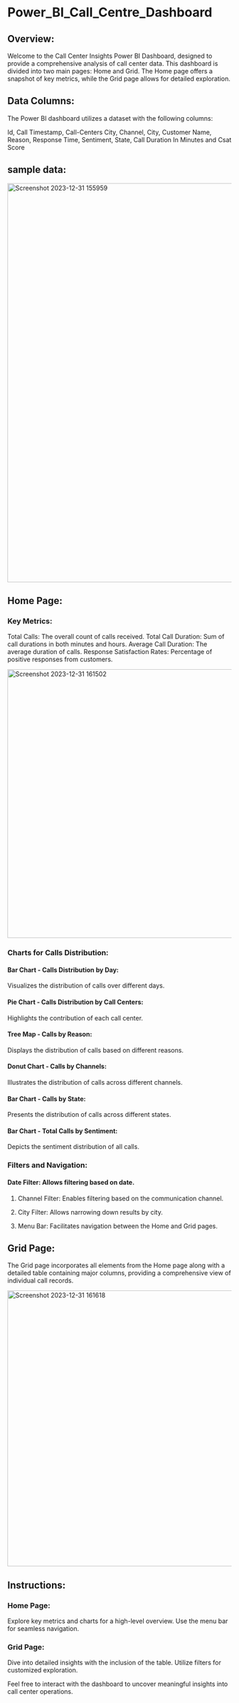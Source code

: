# Power_BI_Call_Centre_Dashboard 


## Overview:
Welcome to the Call Center Insights Power BI Dashboard, designed to provide a comprehensive analysis of call center data. This dashboard is divided into two main pages: Home and Grid. The Home page offers a snapshot of key metrics, while the Grid page allows for detailed exploration.

## Data Columns:
The Power BI dashboard utilizes a dataset with the following columns:

Id, 
 Call Timestamp,
 Call-Centers City,
 Channel,
 City,
 Customer Name,
 Reason,
 Response Time,
 Sentiment,
 State,
 Call Duration In Minutes and
 Csat Score

## sample data: 
<img width="894" alt="Screenshot 2023-12-31 155959" src="https://github.com/Monikasharma2022/Power_BI_Call_Centre_Dashboard/assets/104423607/f2674420-935b-465f-99bf-21db974b2eff">



## Home Page:
### Key Metrics:
Total Calls: The overall count of calls received.
Total Call Duration: Sum of call durations in both minutes and hours.
Average Call Duration: The average duration of calls.
Response Satisfaction Rates: Percentage of positive responses from customers.

<img width="602" alt="Screenshot 2023-12-31 161502" src="https://github.com/Monikasharma2022/Power_BI_Call_Centre_Dashboard/assets/104423607/dca36248-45a6-4532-8f7b-f77a5dd9f852">

### Charts for Calls Distribution:
#### Bar Chart - Calls Distribution by Day:
Visualizes the distribution of calls over different days.

#### Pie Chart - Calls Distribution by Call Centers:
Highlights the contribution of each call center.

#### Tree Map - Calls by Reason:
Displays the distribution of calls based on different reasons.

#### Donut Chart - Calls by Channels:
Illustrates the distribution of calls across different channels.
 
#### Bar Chart - Calls by State:
Presents the distribution of calls across different states.

#### Bar Chart - Total Calls by Sentiment:
Depicts the sentiment distribution of all calls.

### Filters and Navigation:
#### Date Filter: Allows filtering based on date.
1. Channel Filter: Enables filtering based on the communication channel.

2. City Filter: Allows narrowing down results by city.

3. Menu Bar: Facilitates navigation between the Home and Grid pages.

## Grid Page:
The Grid page incorporates all elements from the Home page along with a detailed table containing major columns, providing a comprehensive view of individual call records.

<img width="618" alt="Screenshot 2023-12-31 161618" src="https://github.com/Monikasharma2022/Power_BI_Call_Centre_Dashboard/assets/104423607/c82ec2fb-610d-487a-8db5-1001fe1c17b4">


## Instructions:
### Home Page:

Explore key metrics and charts for a high-level overview.
Use the menu bar for seamless navigation.

### Grid Page:

Dive into detailed insights with the inclusion of the table.
Utilize filters for customized exploration.

Feel free to interact with the dashboard to uncover meaningful insights into call center operations.
